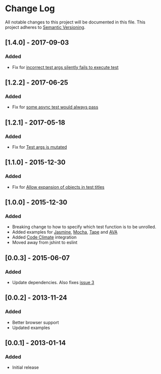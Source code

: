 # Change Log
All notable changes to this project will be documented in this file.
This project adheres to [Semantic Versioning](http://semver.org/).

## [1.4.0] - 2017-09-03
### Added

- Fix for [incorrect test args silently fails to execute test](https://github.com/lawrencec/Unroll/issues/30)

## [1.2.2] - 2017-06-25
### Added

- Fix for [some async test would always pass](https://github.com/lawrencec/Unroll/issues/21)

## [1.2.1] - 2017-05-18
### Added

- Fix for [Test args is mutated](https://github.com/lawrencec/Unroll/issues/14)


## [1.1.0] - 2015-12-30
### Added

- Fix for [Allow expansion of objects in test titles](https://github.com/lawrencec/Unroll/issues/2)

## [1.0.0] - 2015-12-30
### Added

- Breaking change to how to specify which test function is to be unrolled.
- Added examples for [Jasmine](https://jasmine.github.io/), [Mocha](http://visionmedia.github.com/mocha/), [Tape](https://github.com/substack/tape) and [AVA](https://github.com/sindresorhus/ava)
- Added [Code Climate](https://codeclimate.com/github/lawrencec/Unroll) integration
- Moved away from jshint to eslint


## [0.0.3] - 2015-06-07
### Added

- Update dependencies. Also fixes [issue 3](https://github.com/lawrencec/Unroll/issues/3) 


## [0.0.2] - 2013-11-24
### Added

- Better browser support
- Updated examples

## [0.0.1] - 2013-01-14
### Added

- Initial release
